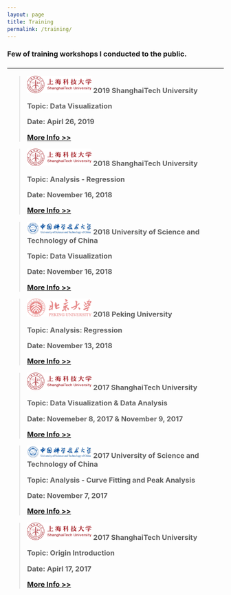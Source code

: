 ```yaml
---
layout: page
title: Training
permalink: /training/
---
```

<h3> Few of training workshops I conducted to the public. <h3>
<hr/>

<blockquote>
<img src="/static/training/SHTU.svg" alt="ShanghaiTech University" width="150" />
<strong>2019 ShanghaiTech University</strong>
<p> </p>
<p>Topic: Data Visualization</p>
<p>Date: Apirl 26, 2019</p>
<a href="http://library.shanghaitech.edu.cn/2019/0416/c4059a41606/page.htm">More Info >></a>
</blockquote>

<blockquote>
<img src="/static/training/SHTU.svg" alt="ShanghaiTech University" width="150"/>
<strong>2018 ShanghaiTech University</strong>
<p> </p>
<p>Topic: Analysis - Regression</p>
<p>Date: November 16, 2018</p>
<a href="http://library.shanghaitech.edu.cn/2018/1111/c4059a35954/page.htm">More Info >></a>
</blockquote>

<blockquote>
<img src="/static/training/USTC.svg" alt="University of Science and Technology of China" width="150"/>
<strong>2018 University of Science and Technology of China</strong>
<p> </p>
<p>Topic: Data Visualization</p>
<p>Date: November 16, 2018</p>
<a href="https://scc.ustc.edu.cn/xwgg/201811/t20181116_319904.html">More Info >></a>
</blockquote>

<blockquote>
<img src="/static/training/PKU.png" alt="Peking University" width="150"/>
<strong>2018 Peking University</strong>
<p> </p>
<p>Topic: Analysis: Regression</p>
<p>Date: November 13, 2018</p>
<a href="http://hpc.pku.edu.cn/2018110902.html">More Info >></a>
</blockquote>

<blockquote>
<img src="/static/training/SHTU.svg" alt="ShanghaiTech University" width="150" />
<strong>2017 ShanghaiTech University</strong>
<p> </p>
<p>Topic: Data Visualization & Data Analysis</p>
<p>Date: Novemeber 8, 2017 & November 9, 2017</p>
<a href="http://library.shanghaitech.edu.cn/_upload/article/files/ee/f2/fbf3b2c54516ad9d17a04212f396/2f92e79e-6440-4fb2-a1d7-3a01dc6066e4.pdf">More Info >></a>
</blockquote>

<blockquote>
<img src="/static/training/USTC.svg" alt="University of Science and Technology of China" width="150"/>
<strong>2017 University of Science and Technology of China</strong>
<p> </p>
<p>Topic: Analysis - Curve Fitting and Peak Analysis</p>
<p>Date: November 7, 2017</p>
<a href="https://scc.ustc.edu.cn/xwgg/201711/t20171110_288984.html">More Info >></a>
</blockquote>

<blockquote>
<img src="/static/training/SHTU.svg" alt="ShanghaiTech University" width="150" />
<strong>2017 ShanghaiTech University</strong>
<p> </p>
<p>Topic: Origin Introduction</p>
<p>Date: Apirl 17, 2017</p>
<a href="http://library.shanghaitech.edu.cn/_upload/article/files/38/c8/4e618c7f4eefb9cdb2162382745a/a97cccd2-bb98-4561-b900-43ae9d159ac3.pdf">More Info >></a>
</blockquote>


